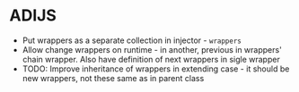 # ADIJS

- Put wrappers as a separate collection in injector - `wrappers`
- Allow change wrappers on runtime - in another, previous in wrappers' chain wrapper. Also have definition of next wrappers in sigle wrapper
- TODO: Improve inheritance of wrappers in extending case - it should be new wrappers, not these same as in parent class
